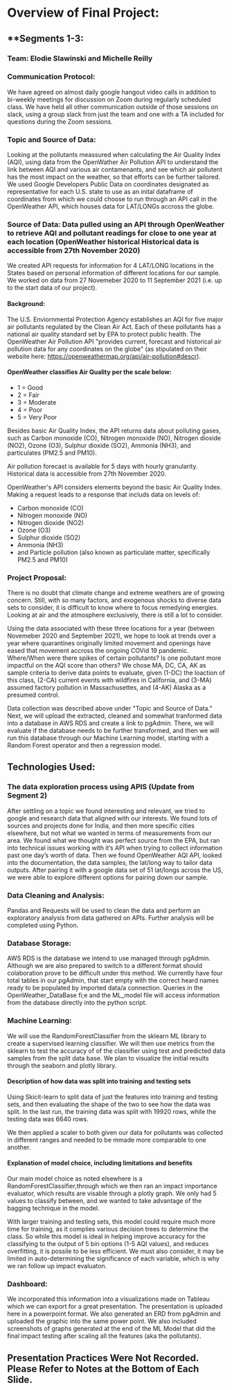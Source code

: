 # Overview of Final Project:

## **Segments 1-3:

### **Team**: Elodie Slawinski and Michelle Reilly
### **Communication Protocol**: 
We have agreed on almost daily google hangout video calls in addition to bi-weekly meetings for discussion on Zoom during regularly scheduled class. 
We have held all other communication outside of those sessions on slack, using a group slack from just the team and one with a TA included for questions during the Zoom sessions. 

### **Topic** and **Source of Data**: 
Looking at the pollutants meassured when calculating the Air Quality Index (AQI), using data from the OpenWather Air Pollution API to understand the link between AQI and various air contamenants, and see which air pollutent has the most impact on the weather, so that efforts can be further tailored. We used Google Developers Public Data on coordinates designated as representative for each U.S. state to use as an inital dataframe of coordinates from which we could choose to run through an API call in the OpenWeather API, which houses data for LAT/LONGs accross the globe. 

### **Source of Data**: Data pulled using an API through OpenWeather to retrieve AQI and pollutant readings for close to one year at each location (OpenWeather historical Historical data is accessible from 27th November 2020) 
We created API requests for information for 4 LAT/LONG locations in the States based on personal information of different locations for our sample. We worked on data from 27 Novemeber 2020 to 11 September 2021 (i.e. up to the start data of our project).

#### Background: 
The U.S. Enviornmental Protection Agency establishes an AQI for five major air pollutants regulated by the Clean Air Act. Each of these pollutants has a national air quality standard set by EPA to protect public health. The OpenWeather Air Pollution API "provides current, forecast and historical air pollution data for any coordinates on the globe" (as stipulated on their website here: https://openweathermap.org/api/air-pollution#descr). 

#### OpenWeather classifies Air Quality per the scale below:
- 1 = Good
- 2 = Fair
- 3 = Moderate
- 4 = Poor
- 5 = Very Poor


Besides basic Air Quality Index, the API returns data about polluting gases, such as Carbon monoxide (CO), Nitrogen monoxide (NO), Nitrogen dioxide (NO2), Ozone (O3), Sulphur dioxide (SO2), Ammonia (NH3), and particulates (PM2.5 and PM10).

Air pollution forecast is available for 5 days with hourly granularity. Historical data is accessible from 27th November 2020.

OpenWeather's API considers elements beyond the basic Air Quality Index. Making a request leads to a response that includs data on levels of: 
- Carbon monoxide (CO)
- Nitrogen monoxide (NO)
- Nitrogen dioxide (NO2)
- Ozone (O3)
- Sulphur dioxide (SO2)
- Ammonia (NH3)
- and Particle pollution (also known as particulate matter, specifically PM2.5 and PM10)

### **Project Proposal**: 
There is no doubt that climate change and extreme weathers are of growing concern. Still, with so many factors, and exogenous shocks to diverse data sets to consider, it is difficult to know where to focus remedying energies. Looking at air and the atmosphere exclusively, there is still a lot to consider. 

Using the data associated with these three locations for a year (between Novemeber 2020 and September 2021), we hope to look at trends over a year where quarantines originally limited movement and openings have eased that movement accross the ongoing COVid 19 pandemic. Where/When were there spikes of certain pollutants? Is one pollutant more impactful on the AQI score than others? We chose MA, DC, CA, AK as sample criteria to derive data points to evaluate, given (1-DC) the loaction of this class, (2-CA) current events with wildfires in California, and (3-MA) assumed factory pollution in Massachusettes, and (4-AK) Alaska as a presumed control. 

Data collection was described above under "Topic and Source of Data." Next, we will upload the extracted, cleaned and somewhat tranformed data into a database  in AWS RDS and create a link to pgAdmin. There, we will evaluate if the database needs to be further transformed, and then we will run this database through our Machine Learning model, starting with a Random Forest operator and then a regression model. 


## **Technologies Used**:
### The data exploration process using APIS (Update from Segment 2) 

After settling on a topic we found interesting and relevant, we tried to google and research data that aligned with our interests. We found lots of sources and projects done for India, and then more specific cities elsewhere, but not what we wanted in terms of measurements from our area. We found what we thought was perfect source from the EPA, but ran into technical issues working with it’s API when trying to collect information past one day’s worth of data. Then we found OpenWeather AQI API, looked into the documentation, the data samples, the lat/long way to tailor data outputs. After pairing it with a google data set of 51 lat/longs across the US, we were able to explore different options for pairing down our sample.

### Data Cleaning and Analysis:
Pandas and Requests will be used to clean the data and perform an exploratory analysis from data gathered on APIs. Further analysis will be completed using Python.

### Database Storage:
AWS RDS is the database we intend to use managed through pgAdmin. Although we are also prepared to switch to a different format should colaboration prove to be difficult under this method. We currently have four total tables in our pgAdmin, that start empty with the correct heard names ready to be populated by imported data/a connection. Queries in the OpenWeather_DataBase fi;e and the ML_model file will access information from the database directly into the python script. 

### Machine Learning:
We will use the RandomForestClassifier from the sklearn ML library to create a supervised learning classifier. We will then use metrics from the sklearn to test the accuracy of of the classifier using test and predicted data samples from the split data base. We plan to visualize the initial results through the seaborn and plotly library. 

#### Description of how data was split into training and testing sets
Using Skicit-learn to split data of just the features into training and testing sets, and then evaluating the shape of the two to see how the data was split. In the last run, the training data was split with 19920 rows, while the testing data was 6640 rows.

We then applied a scaler to both given our data for pollutants was collected in different ranges and needed to be mmade more comparable to one another.

#### Explanation of model choice, including limitations and benefits
Our main model choice as noted elsewhere is a RandomForestClassifier,through which we then ran an impact importance evaluator, which results are visable through a plotly graph. We only had 5 values to classify between, and we wanted to take advantage of the bagging technique in the model.

With larger training and  testing sets, this model could require much more time for training, as it complies various decision trees to determine the class. So while this model is ideal in helping improve accuracy for the classifying to the output of 5 bin options (1-5 AQI values), and reduces overfitting, it is possile to be less efficient. We must also consider, it may be limited in auto-determining the significance of each variable, which is why we ran follow up impact evaluaton.

### Dashboard:
We incorporated this information into a visualizations made on Tableau which we can export for a great presentation. 
The presentation is uploaded here in a powerpoint format. We also generated an ERD from pgAdmin and uploaded the graphic into the same power point. We also included screenshots of graphs generated at the end of the ML Model that did the final impact testing after scaling all the features (aka the pollutants). 


## Presentation Practices Were Not Recorded. Please Refer to Notes at the Bottom of Each Slide.
